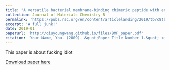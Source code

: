 ```yaml
---
title: "A versatile bacterial membrane-binding chimeric peptide with enhanced photodynamic antimicrobial activity"
collection: Journal of Materials Chemistry B
permalink: 'https://pubs.rsc.org/en/content/articlelanding/2019/tb/c8tb03094d#!divAbstract'
excerpt: 'A full junk!'
date: 2019-01
paperurl: 'http://qiuyoungwang.github.io/files/BMP_paper.pdf'
citation: 'Your Name, You. (2009). &quot;Paper Title Number 1.&quot; <i>Journal 1</i>. 1(1).'
---
```

This paper is about fucking idiot

[Download paper here](http://qiuyoungwang.github.io/files/BMP_paper.pdf)

